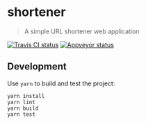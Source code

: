 # shortener

> A simple URL shortener web application

[![Travis CI status][travis-badge]][travis]
[![Appveyor status][appveyor-badge]][appveyor]

## Development

Use `yarn` to build and test the project:

```
yarn install
yarn lint
yarn build
yarn test
```

[travis]: https://travis-ci.org/mattyclarkson/shortener "TravisCI"
[travis-badge]: https://travis-ci.org/mattyclarkson/shortener.svg?branch=master "TravisCI"
[appveyor]: https://ci.appveyor.com/project/mattyclarkson/shortener/branch/master "Appveyor"
[appveyor-badge]: https://ci.appveyor.com/api/projects/status/0000000000000000/branch/master?svg=true "Appveyor"
[coverage]: https://coveralls.io/github/mattyclarkson/shortener?branch=master "Coveralls"
[coverage-badge]: https://coveralls.io/repos/github/mattyclarkson/shortener/badge.svg?branch=master "Coveralls"
